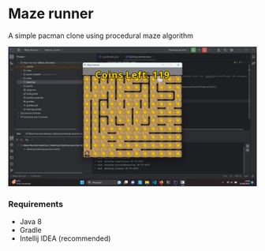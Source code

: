 # Maze runner

A simple pacman clone using procedural maze algorithm

![Cover](assets/Captura%20de%20Tela%20(90).png)
### Requirements
- Java 8
- Gradle
- Intellij IDEA (recommended)